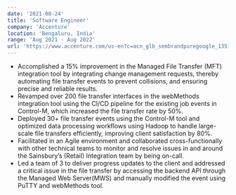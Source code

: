 ```yaml
---
date: '2021-08-24'
title: 'Software Engineer'
company: 'Accenture'
location: 'Bengaluru, India'
range: 'Aug 2021 - Aug 2022'
url: 'https://www.accenture.com/us-en?c=acn_glb_sembrandpuregoogle_13513493&n=psgs_0323&&c=ad_usadfy17_10000001&n=psgs_Brand-%7C-US-%7C-Exact_accenture&gclid=Cj0KCQiAr8eqBhD3ARIsAIe-buOkt7JcgHd3OJ4FeqLL55MhqfsSQdt7M9fF-qESLxEANog2XiMWSUQaAq_XEALw_wcB&gclsrc=aw.ds'
---
```

- Accomplished a 15% improvement in the Managed File Transfer (MFT) integration tool by integrating change management requests, thereby automating file transfer events to prevent collisions, and ensuring precise and reliable results.
- Revamped over 200 file transfer interfaces in the webMethods integration tool using the CI/CD pipeline for the existing job events in Control-M, which increased the file transfer rate by 50%.
- Deployed 30+ file transfer events using the Control-M tool and optimized data processing workflows using Hadoop to handle large-scale file transfers efficiently, improving client satisfaction by 80%.
- Facilitated in an Agile environment and collaborated cross-functionally with other technical teams to monitor and resolve issues in and around the Sainsbury’s (Retail) Integration team by being on-call.
- Led a team of 3 to deliver progress updates to the client and addressed a critical issue in the file transfer by accessing the backend API through the Managed Web Server(MWS) and manually modified the event using PuTTY and webMethods tool.


